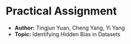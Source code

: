 # Practical Assignment

* **Author:** Tingjun Yuan, Cheng Yang, Yi Yang
* **Topic:** Identifying Hidden Bias in Datasets

